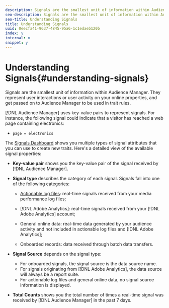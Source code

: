 ```yaml
---
description: Signals are the smallest unit of information within Audience Manager. They represent user interactions or user activity on your online properties, and get passed on to Audience Manager to be used in trait rules.
seo-description: Signals are the smallest unit of information within Audience Manager. They represent user interactions or user activity on your online properties, and get passed on to Audience Manager to be used in trait rules.
seo-title: Understanding Signals
title: Understanding Signals
uuid: 0eecfa41-9637-4845-95a6-1c1edae5120b
index: y
internal: n
snippet: y
---
```


# Understanding Signals{#understanding-signals}

Signals are the smallest unit of information within Audience Manager. They represent user interactions or user activity on your online properties, and get passed on to Audience Manager to be used in trait rules.

<a id="section_24A20A6E7D6048679682AFFE91DCDE6E"></a>

[!DNL Audience Manager] uses key-value pairs to represent signals. For instance, the following signal could indicate that a visitor has reached a web page containing electronics:

* `page = electronics`

The [Signals Dashboard](../../c-features/data-explorer/data-explorer-signals-dashboard.md#concept_5E4B0FB02D8F4F3DAA5B6F8CF9A4E4C2) shows you multiple types of signal attributes that you can use to create new traits. Here's a detailed view of the available signal properties:

* **Key-value pair** shows you the key-value pair of the signal received by [!DNL Audience Manager]. 

* **Signal type** describes the category of each signal. Signals fall into one of the following categories:

    * [Actionable log files](https://marketing.adobe.com/resources/help/en_US/aam/actionable-log-files.html): real-time signals received from your media performance log files; 
    * [!DNL Adobe Analytics]: real-time signals received from your [!DNL Adobe Analytics] account; 
    
    * General online data: real-time data generated by your audience activity and not included in actionable log files and [!DNL Adobe Analytics]; 
    * Onboarded records: data received through batch data transfers.

* **Signal Source** depends on the signal type:

    * For onboarded signals, the signal source is the data source name. 
    * For signals originating from [!DNL Adobe Analytics], the data source will always be a report suite. 
    * For actionable log files and general online data, no signal source information is displayed.

* **Total Counts** shows you the total number of times a real-time signal was received by [!DNL Audience Manager] in the past 7 days. 

  <!-- 

Percentage Change is removed for GA. To be updated maybe for Phase 2 when it will likely be replaced with a graph. 
<b>Percentage Change</b> shows you the variation of the total counts in the current interval compared to the previous 7 days interval.

 -->

* **Included in Traits** shows you whether the signal is part of any trait. Click the arrow to see the traits that include the corresponding signal. For signals that are not part of any trait, the column value changes to **[!UICONTROL Create Onboarded Trait]** or **[!UICONTROL Create Rule-Based Trait]**

## Signal Data Refresh Frequency {#section_AB302DAE20254D6C9FE9543AECD6D35C}

Due to the large amount of data that Audience Manager processes on a daily basis, [!UICONTROL Data Explorer] refreshes the displayed signal data at fixed time intervals, depending on the signal type:

* Real-time signal data (actionable log files, Adobe Analytics data, and general online data) is refreshed every 4 to 6 hours. 
* Onboarded signal data is refreshed every 24 hours.

## Related Concepts {#section_A27A493528C64548BA98D018792C2A31}

[Signals, Traits, and Segments](https://marketing.adobe.com/resources/help/en_US/aam/c_signal_trait_segment.html) 
